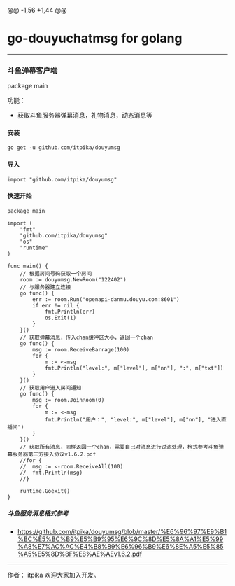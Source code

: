 @@ -1,56 +1,44 @@
# go-douyuchatmsg for golang
___
### 斗鱼弹幕客户端
package main

功能：
- 获取斗鱼服务器弹幕消息，礼物消息，动态消息等
#### 安装

```
go get -u github.com/itpika/douyumsg
```
#### 导入

```
import "github.com/itpika/douyumsg"
```
#### 快速开始

```
package main

import (
	"fmt"
	"github.com/itpika/douyumsg"
	"os"
	"runtime"
)

func main() {
	// 根据房间号码获取一个房间
	room := douyumsg.NewRoom("122402")
	// 与服务器建立连接
	go func() {
		err := room.Run("openapi-danmu.douyu.com:8601")
		if err != nil {
			fmt.Println(err)
			os.Exit(1)
		}
	}()
	// 获取弹幕消息，传入chan缓冲区大小，返回一个chan
	go func() {
		msg := room.ReceiveBarrage(100)
		for {
			m := <-msg
			fmt.Println("level:", m["level"], m["nn"], ":", m["txt"])
		}
	}()
	// 获取用户进入房间通知
	go func() {
		msg := room.JoinRoom(0)
		for {
			m := <-msg
			fmt.Println("用户：", "level:", m["level"], m["nn"], "进入直播间")
		}
	}()
	// 获取所有消息，同样返回一个chan，需要自己对消息进行过滤处理，格式参考斗鱼弹幕服务器第三方接入协议v1.6.2.pdf
	//for {
	//	msg := <-room.ReceiveAll(100)
	//	fmt.Println(msg)
	//}

	runtime.Goexit()
}

```

##### 斗鱼服务消息格式参考

* https://github.com/itpika/douyumsg/blob/master/%E6%96%97%E9%B1%BC%E5%BC%B9%E5%B9%95%E6%9C%8D%E5%8A%A1%E5%99%A8%E7%AC%AC%E4%B8%89%E6%96%B9%E6%8E%A5%E5%85%A5%E5%8D%8F%E8%AE%AEv1.6.2.pdf


___
作者： itpika
欢迎大家加入开发。
